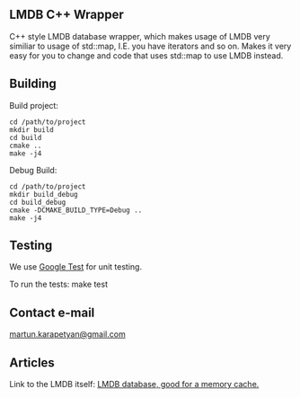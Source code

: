 ## LMDB C++ Wrapper
C++ style LMDB database wrapper, which makes usage of LMDB very similiar to usage of std::map, I.E. you have iterators and so on. Makes it very easy for you to change and code that uses std::map to use LMDB instead. 

## Building
Build project:

    cd /path/to/project
    mkdir build
    cd build
    cmake ..
    make -j4

Debug Build: 

    cd /path/to/project
    mkdir build_debug
    cd build_debug
    cmake -DCMAKE_BUILD_TYPE=Debug ..
    make -j4

## Testing
We use [Google Test](https://github.com/google/googletest) for unit testing.

To run the tests:
    make test

## Contact e-mail
martun.karapetyan@gmail.com

## Articles
Link to the LMDB itself: 
[LMDB database, good for a memory cache.](https://github.com/LMDB/lmdb)
